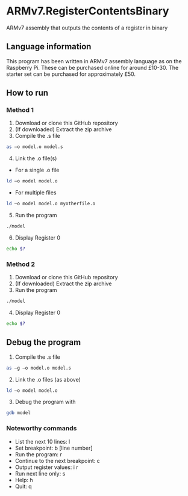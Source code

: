 # ARMv7.RegisterContentsBinary
ARMv7 assembly that outputs the contents of a register in binary 
## Language information 
This program has been written in ARMv7 assembly language as on the
Raspberry Pi. These can be purchased online for around £10-30. The
starter set can be purchased for approximately £50.

## How to run
### Method 1 
1. Download or clone this GitHub repository 
2. (If downloaded) Extract the zip archive
3. Compile the .s file
```bash
as –o model.o model.s
```
4. Link the .o file(s)
- For a single .o file
```bash
ld –o model model.o
```
- For multiple files
```bash
ld –o model model.o myotherfile.o
```
5. Run the program 
```bash
./model
```
6. Display Register 0
```bash
echo $?
```
### Method 2
1. Download or clone this GitHub repository 
2. (If downloaded) Extract the zip archive
3. Run the program 
```bash
./model
```
4. Display Register 0
```bash
echo $?
```
## Debug the program 
1. Compile the .s file 
```bash
as –g –o model.o model.s
```
2. Link the .o files (as above) 
```bash
ld –o model model.o
```
3. Debug the program with 
```bash
gdb model
```
### Noteworthy commands
- List the next 10 lines: l
- Set breakpoint: b \[line number\]
- Run the program: r
- Continue to the next breakpoint: c
- Output register values: i r
- Run next line only: s
- Help: h
- Quit: q
